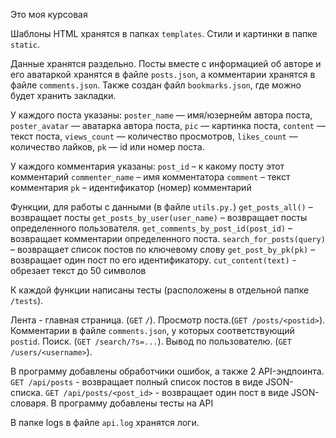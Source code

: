 Это моя курсовая


Шаблоны HTML хранятся в папкaх `templates`.
Стили и картинки в папке `static`.

Данные хранятся раздельно.
Посты вместе с информацией об авторе и его аватаркой хранятся в файле `posts.json`,
а комментарии хранятся в файле `comments.json`. Также создан файл `bookmarks.json`, где можно будет хранить закладки.

У каждого поста указаны:
`poster_name` — имя/юзернейм автора поста,
`poster_avatar` — аватарка автора поста,
`pic` — картинка поста,
`content` — текст поста,
`views_count` — количество просмотров,
`likes_count` — количество лайков,
`pk` — id или номер поста.

У каждого комментария указаны:
`post_id` – к какому посту этот комментарий
`commenter_name` – имя комментатора
`comment` – текст комментария
`pk` – идентификатор (номер) комментарий

Функции, для работы с данными (в файле `utils.py.`)
`get_posts_all()` – возвращает посты
`get_posts_by_user(user_name)` – возвращает посты определенного пользователя. 
`get_comments_by_post_id(post_id)` – возвращает комментарии определенного поста. 
`search_for_posts(query)` – возвращает список постов по ключевому слову
`get_post_by_pk(pk)` – возвращает один пост по его идентификатору. 
`cut_content(text)` - обрезает текст до 50 символов

К каждой функции написаны тесты (расположены в отдельной папке `/tests`).

Лента - главная страница. (`GET` `/`).
Просмотр поста.(`GET /posts/<postid>`). Комментарии в файле `comments.json`, у которых соответствующий `postid`.
Поиск. (`GET /search/?s=...`).
Вывод по пользователю. (`GET /users/<username>`).

В программу добавлены обработчики ошибок, а также 2 API-эндпоинта.
`GET /api/posts` - возвращает полный список постов в виде JSON-списка.
`GET /api/posts/<post_id>` - возвращает один пост в виде JSON-словаря.
В программу добавлены тесты на API

В папке logs в файле `api.log` хранятся логи.
